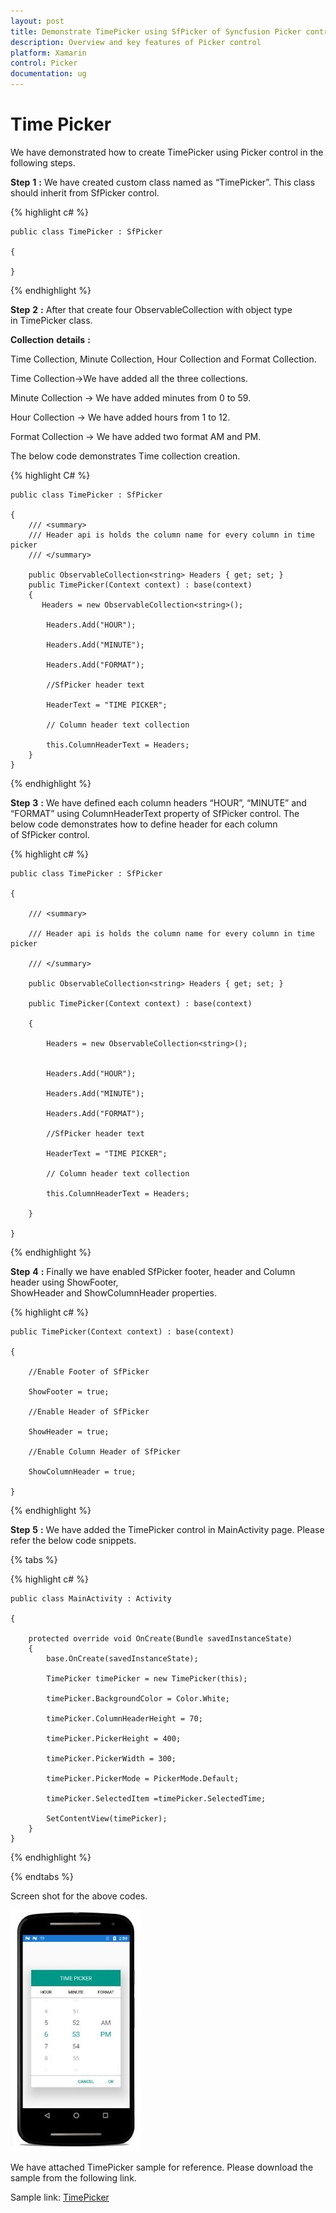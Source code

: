 ```yaml
---
layout: post
title: Demonstrate TimePicker using SfPicker of Syncfusion Picker control for Xamarin.Android
description: Overview and key features of Picker control
platform: Xamarin
control: Picker
documentation: ug
---
```



# Time Picker

We have demonstrated how to create TimePicker using Picker control in the following steps.

**Step** **1** **:** We have created custom class named as “TimePicker”. This class should inherit from SfPicker control.

{% highlight c# %}
 
    public class TimePicker : SfPicker

    {

    }

{% endhighlight %}

**Step** **2** **:** After that create four ObservableCollection with object type in TimePicker class.

**Collection** **details** **:**

Time Collection, Minute Collection, Hour Collection and Format Collection.

Time Collection->We have added all the three collections.

Minute Collection -> We have added minutes from 0 to 59.

Hour Collection -> We have added hours from 1 to 12.

Format Collection -> We have added two format AM and PM.

The below code demonstrates Time collection creation.

{% highlight C# %}

    public class TimePicker : SfPicker
        
    {
        /// <summary>
        /// Header api is holds the column name for every column in time picker
        /// </summary>
        
        public ObservableCollection<string> Headers { get; set; }
        public TimePicker(Context context) : base(context)
        {
	       Headers = new ObservableCollection<string>();
            
            Headers.Add("HOUR");
                
            Headers.Add("MINUTE");
                
            Headers.Add("FORMAT");
           
            //SfPicker header text
            
            HeaderText = "TIME PICKER";	
		
            // Column header text collection
            
            this.ColumnHeaderText = Headers;	
        }
    }
{% endhighlight %}

**Step** **3** **:** We have defined each column headers “HOUR”, “MINUTE” and “FORMAT” using ColumnHeaderText property of SfPicker control. The below code demonstrates how to define header for each column of SfPicker control.

{% highlight c# %}
 
    public class TimePicker : SfPicker

    {

        /// <summary>

        /// Header api is holds the column name for every column in time picker

        /// </summary>

        public ObservableCollection<string> Headers { get; set; }

        public TimePicker(Context context) : base(context)
        
        {

            Headers = new ObservableCollection<string>();


            Headers.Add("HOUR");
               
            Headers.Add("MINUTE");
               
            Headers.Add("FORMAT");

            //SfPicker header text

            HeaderText = "TIME PICKER";

            // Column header text collection

            this.ColumnHeaderText = Headers;

        }

    }



{% endhighlight %}

**Step** **4** **:** Finally we have enabled SfPicker footer, header and Column header using ShowFooter, ShowHeader and ShowColumnHeader properties.

{% highlight c# %}
 
    public TimePicker(Context context) : base(context)
        
    {

        //Enable Footer of SfPicker

        ShowFooter = true;

        //Enable Header of SfPicker

        ShowHeader = true;

        //Enable Column Header of SfPicker

        ShowColumnHeader = true;

    }

{% endhighlight %}

**Step** **5** **:** We have added the TimePicker control in MainActivity page. Please refer the below code snippets.

{% tabs %}


{% highlight c# %}

    public class MainActivity : Activity
	
    {
        
        protected override void OnCreate(Bundle savedInstanceState)
        {
            base.OnCreate(savedInstanceState);
            
            TimePicker timePicker = new TimePicker(this);
            
            timePicker.BackgroundColor = Color.White;
            
            timePicker.ColumnHeaderHeight = 70;
            
            timePicker.PickerHeight = 400;
            
            timePicker.PickerWidth = 300;
            
            timePicker.PickerMode = PickerMode.Default;
            
            timePicker.SelectedItem =timePicker.SelectedTime;
            
            SetContentView(timePicker);
        }
    }



{% endhighlight %}

{% endtabs %}


Screen shot for the above codes.

![](images/time_picker.jpg)

We have attached TimePicker sample for reference. Please download the sample from the following link.

Sample link: [TimePicker](http://www.syncfusion.com/downloads/support/directtrac/general/TIMEPI~1-1638045819.ZIP)
